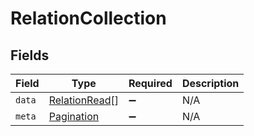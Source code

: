 # RelationCollection


## Fields

| Field                                                 | Type                                                  | Required                                              | Description                                           |
| ----------------------------------------------------- | ----------------------------------------------------- | ----------------------------------------------------- | ----------------------------------------------------- |
| `data`                                                | [RelationRead](../../models/shared/relationread.md)[] | :heavy_minus_sign:                                    | N/A                                                   |
| `meta`                                                | [Pagination](../../models/shared/pagination.md)       | :heavy_minus_sign:                                    | N/A                                                   |